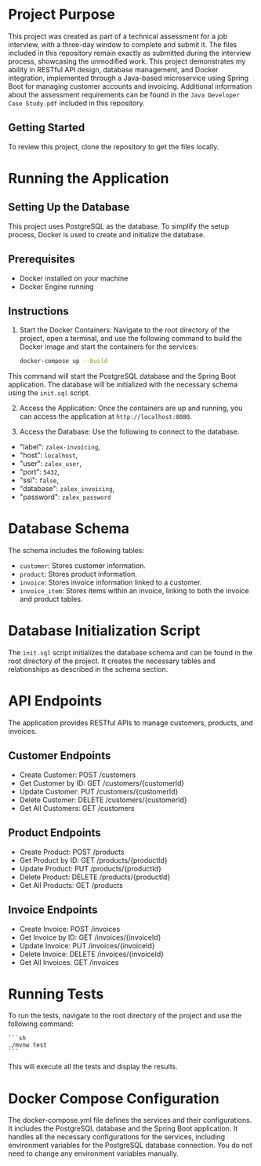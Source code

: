 # Project Purpose

This project was created as part of a technical assessment for a job interview, with a three-day window to complete and submit it. The files included in this repository remain exactly as submitted during the interview process, showcasing the unmodified work. This project demonstrates my ability in RESTful API design, database management, and Docker integration, implemented through a Java-based microservice using Spring Boot for managing customer accounts and invoicing. Additional information about the assessment requirements can be found in the `Java Developer Case Study.pdf` included in this repository.

## Getting Started
To review this project, clone the repository to get the files locally.

# Running the Application

## Setting Up the Database
This project uses PostgreSQL as the database. To simplify the setup process, Docker is used to create and initialize the database.

## Prerequisites
- Docker installed on your machine
- Docker Engine running

## Instructions
1. Start the Docker Containers:
Navigate to the root directory of the project, open a terminal, and use the following command to build the Docker image and start the containers for the services:

	```sh
	docker-compose up --build
	```

This command will start the PostgreSQL database and the Spring Boot application. The database will be initialized with the necessary schema using the `init.sql` script.

2. Access the Application:
Once the containers are up and running, you can access the application at `http://localhost:8080`.

3. Access the Database:
Use the following to connect to the database.
- "label": `zalex-invoicing`,
- "host": `localhost`,
- "user": `zalex_user`,
- "port": `5432`,
- "ssl": `false`,
- "database": `zalex_invoicing`,
- "password": `zalex_password`

# Database Schema
The schema includes the following tables:

- `customer`: Stores customer information.
- `product`: Stores product information.
- `invoice`: Stores invoice information linked to a customer.
- `invoice_item`: Stores items within an invoice, linking to both the invoice and product tables.

# Database Initialization Script
The `init.sql` script initializes the database schema and can be found in the root directory of the project. It creates the necessary tables and relationships as described in the schema section.

# API Endpoints
The application provides RESTful APIs to manage customers, products, and invoices.

## Customer Endpoints
- Create Customer: POST /customers
- Get Customer by ID: GET /customers/{customerId}
- Update Customer: PUT /customers/{customerId}
- Delete Customer: DELETE /customers/{customerId}
- Get All Customers: GET /customers
## Product Endpoints
- Create Product: POST /products
- Get Product by ID: GET /products/{productId}
- Update Product: PUT /products/{productId}
- Delete Product: DELETE /products/{productId}
- Get All Products: GET /products
## Invoice Endpoints
- Create Invoice: POST /invoices
- Get Invoice by ID: GET /invoices/{invoiceId}
- Update Invoice: PUT /invoices/{invoiceId}
- Delete Invoice: DELETE /invoices/{invoiceId}
- Get All Invoices: GET /invoices

# Running Tests
To run the tests, navigate to the root directory of the project and use the following command:

	```sh
	./mvnw test
	```

This will execute all the tests and display the results.

# Docker Compose Configuration
The docker-compose.yml file defines the services and their configurations. It includes the PostgreSQL database and the Spring Boot application.
It handles all the necessary configurations for the services, including environment variables for the PostgreSQL database connection. You do not need to change any environment variables manually.